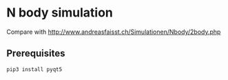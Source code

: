 # N body simulation

Compare with http://www.andreasfaisst.ch/Simulationen/Nbody/2body.php

## Prerequisites

```sh
pip3 install pyqt5
```

